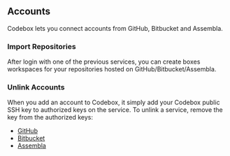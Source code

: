## Accounts

Codebox lets you connect accounts from GitHub, Bitbucket and Assembla.

### Import Repositories

After login with one of the previous services, you can create boxes workspaces for your repositories hosted on GitHub/Bitbucket/Assembla.

### Unlink Accounts

When you add an account to Codebox, it simply add your Codebox public SSH key to authorized keys on the service. To unlink a service, remove the key from the authorized keys:

* [GitHub](https://github.com/settings/ssh)
* [Bitbucket](https://bitbucket.org/account/user/SamyPesse/ssh-keys/)
* [Assembla](https://www.assembla.com/user/edit/edit_git_settings)
